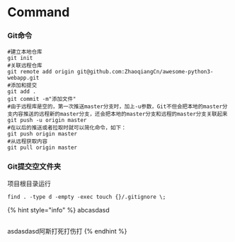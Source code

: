 # Command

### Git命令

```text
#建立本地仓库
git init 
#关联远程仓库
git remote add origin git@github.com:ZhaoqiangCn/awesome-python3-webapp.git
#添加和提交
git add .
git commit -m"添加文件"
#由于远程库是空的，第一次推送master分支时，加上-u参数，Git不但会把本地的master分支内容推送的远程新的master分支，还会把本地的master分支和远程的master分支关联起来
git push -u origin master
#在以后的推送或者拉取时就可以简化命令，如下：
git push origin master
#从远程获取内容
git pull origin master
```

### Git提交空文件夹

项目根目录运行

```text
find . -type d -empty -exec touch {}/.gitignore \;
```



{% hint style="info" %}
abcasdasd

## 

asdasdasd阿斯打死打伤打
{% endhint %}

